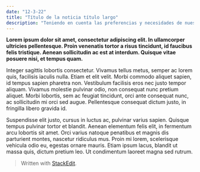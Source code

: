 ```yaml
---
date: "12-3-22"
title: "Título de la noticia título largo"
description: "Teniendo en cuenta las preferencias y necesidades de nuestros asesorados, pasamos a la etapa de diseño de estrategia y ejecución."
---
```


**Lorem ipsum dolor sit amet, consectetur adipiscing elit. In ullamcorper ultricies pellentesque. Proin venenatis tortor a risus tincidunt, id faucibus felis tristique. Aenean sollicitudin ac est at interdum. Quisque vitae posuere nisi, et tempus quam.**

Integer sagittis lobortis consectetur. Vivamus tellus metus, semper ac lorem quis, facilisis iaculis nulla. Etiam et elit velit. Morbi commodo aliquet sapien, id tempus sapien pharetra non. Vestibulum facilisis eros nec justo tempor aliquam. Vivamus molestie pulvinar odio, non consequat nunc pretium aliquet. Morbi lobortis, sem ac feugiat tincidunt, orci ante consequat nunc, ac sollicitudin mi orci sed augue. Pellentesque consequat dictum justo, in fringilla libero gravida id.

Suspendisse elit justo, cursus in luctus ac, pulvinar varius sapien. Quisque tempus pulvinar tortor et blandit. Aenean elementum felis elit, in fermentum arcu lobortis sit amet. Orci varius natoque penatibus et magnis dis parturient montes, nascetur ridiculus mus. Proin mi lorem, scelerisque vehicula odio eu, egestas ornare mauris. Etiam ipsum lacus, blandit ut massa quis, dictum pretium leo. Ut condimentum laoreet magna sed rutrum.

> Written with [StackEdit](https://stackedit.io/).
